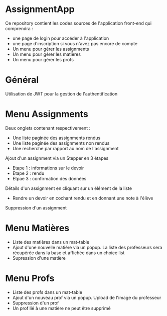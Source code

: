 # AssignmentApp

Ce repository contient les codes sources de l'application front-end qui comprendra :
- une page de login pour accéder à l'application
- une page d'inscription si vous n'avez pas encore de compte
- Un menu pour gérer les assignments
- Un menu pour gérer les matières
- Un menu pour gérer les profs

# Général 
Utilisation de JWT pour la gestion de l'authentification

# Menu Assignments
Deux onglets contenant respectivement :
- Une liste paginée des assignments rendus
- Une liste paginée des assignments non rendus
- Une recherche par rapport au nom de l'assignment

Ajout d'un assignment via un Stepper en 3 étapes
- Etape 1 : informations sur le devoir
- Etape 2 : rendu
- Etpae 3 : confirmation des données

Détails d'un assignment en cliquant sur un élément de la liste
- Rendre un devoir en cochant rendu et en donnant une note à l'élève

Suppression d'un assignment

# Menu Matières
- Liste des matières dans un mat-table
- Ajout d'une nouvelle matière via un popup. La liste des professeurs sera récupérée dans la base et affichée dans un choice list
- Supression d'une matière

# Menu Profs
- Liste des profs dans un mat-table
- Ajout d'un nouveau prof via un popup. Upload de l'image du professeur
- Suppression d'un prof
-   Un prof lié à une matière ne peut être supprimé
